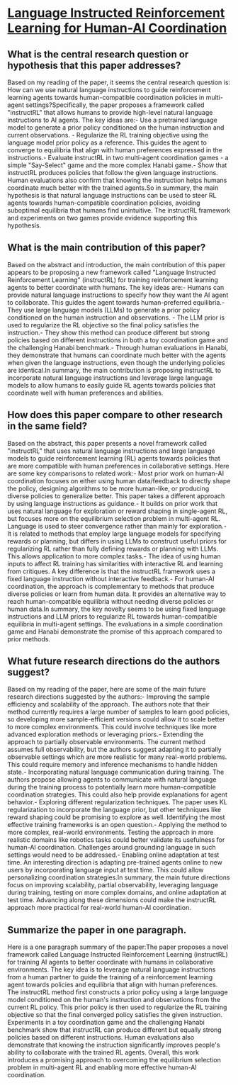 # [Language Instructed Reinforcement Learning for Human-AI Coordination](https://arxiv.org/abs/2304.07297)

## What is the central research question or hypothesis that this paper addresses?

Based on my reading of the paper, it seems the central research question is: How can we use natural language instructions to guide reinforcement learning agents towards human-compatible coordination policies in multi-agent settings?Specifically, the paper proposes a framework called "instructRL" that allows humans to provide high-level natural language instructions to AI agents. The key ideas are:- Use a pretrained language model to generate a prior policy conditioned on the human instruction and current observations. - Regularize the RL training objective using the language model prior policy as a reference. This guides the agent to converge to equilibria that align with human preferences expressed in the instructions.- Evaluate instructRL in two multi-agent coordination games - a simple "Say-Select" game and the more complex Hanabi game.- Show that instructRL produces policies that follow the given language instructions. Human evaluations also confirm that knowing the instruction helps humans coordinate much better with the trained agents.So in summary, the main hypothesis is that natural language instructions can be used to steer RL agents towards human-compatible coordination policies, avoiding suboptimal equilibria that humans find unintuitive. The instructRL framework and experiments on two games provide evidence supporting this hypothesis.


## What is the main contribution of this paper?

Based on the abstract and introduction, the main contribution of this paper appears to be proposing a new framework called "Language Instructed Reinforcement Learning" (instructRL) for training reinforcement learning agents to better coordinate with humans. The key ideas are:- Humans can provide natural language instructions to specify how they want the AI agent to collaborate. This guides the agent towards human-preferred equilibria.- They use large language models (LLMs) to generate a prior policy conditioned on the human instruction and observations. - The LLM prior is used to regularize the RL objective so the final policy satisfies the instruction.- They show this method can produce different but strong policies based on different instructions in both a toy coordination game and the challenging Hanabi benchmark.- Through human evaluations in Hanabi, they demonstrate that humans can coordinate much better with the agents when given the language instructions, even though the underlying policies are identical.In summary, the main contribution is proposing instructRL to incorporate natural language instructions and leverage large language models to allow humans to easily guide RL agents towards policies that coordinate well with human preferences and abilities.


## How does this paper compare to other research in the same field?

Based on the abstract, this paper presents a novel framework called "instructRL" that uses natural language instructions and large language models to guide reinforcement learning (RL) agents towards policies that are more compatible with human preferences in collaborative settings. Here are some key comparisons to related work:- Most prior work on human-AI coordination focuses on either using human data/feedback to directly shape the policy, designing algorithms to be more human-like, or producing diverse policies to generalize better. This paper takes a different approach by using language instructions as guidance.- It builds on prior work that uses natural language for exploration or reward shaping in single-agent RL, but focuses more on the equilibrium selection problem in multi-agent RL. Language is used to steer convergence rather than mainly for exploration.- It is related to methods that employ large language models for specifying rewards or planning, but differs in using LLMs to construct useful priors for regularizing RL rather than fully defining rewards or planning with LLMs. This allows application to more complex tasks.- The idea of using human inputs to affect RL training has similarities with interactive RL and learning from critiques. A key difference is that the instructRL framework uses a fixed language instruction without interactive feedback.- For human-AI coordination, the approach is complementary to methods that produce diverse policies or learn from human data. It provides an alternative way to reach human-compatible equilibria without needing diverse policies or human data.In summary, the key novelty seems to be using fixed language instructions and LLM priors to regularize RL towards human-compatible equilibria in multi-agent settings. The evaluations in a simple coordination game and Hanabi demonstrate the promise of this approach compared to prior methods.


## What future research directions do the authors suggest?

Based on my reading of the paper, here are some of the main future research directions suggested by the authors:- Improving the sample efficiency and scalability of the approach. The authors note that their method currently requires a large number of samples to learn good policies, so developing more sample-efficient versions could allow it to scale better to more complex environments. This could involve techniques like more advanced exploration methods or leveraging priors.- Extending the approach to partially observable environments. The current method assumes full observability, but the authors suggest adapting it to partially observable settings which are more realistic for many real-world problems. This could require memory and inference mechanisms to handle hidden state.- Incorporating natural language communication during training. The authors propose allowing agents to communicate with natural language during the training process to potentially learn more human-compatible coordination strategies. This could also help provide explanations for agent behavior.- Exploring different regularization techniques. The paper uses KL regularization to incorporate the language prior, but other techniques like reward shaping could be promising to explore as well. Identifying the most effective training frameworks is an open question.- Applying the method to more complex, real-world environments. Testing the approach in more realistic domains like robotics tasks could better validate its usefulness for human-AI coordination. Challenges around grounding language in such settings would need to be addressed.- Enabling online adaptation at test time. An interesting direction is adapting pre-trained agents online to new users by incorporating language input at test time. This could allow personalizing coordination strategies.In summary, the main future directions focus on improving scalability, partial observability, leveraging language during training, testing on more complex domains, and online adaptation at test time. Advancing along these dimensions could make the instructRL approach more practical for real-world human-AI coordination.


## Summarize the paper in one paragraph.

Here is a one paragraph summary of the paper:The paper proposes a novel framework called Language Instructed Reinforcement Learning (instructRL) for training AI agents to better coordinate with humans in collaborative environments. The key idea is to leverage natural language instructions from a human partner to guide the training of a reinforcement learning agent towards policies and equilibria that align with human preferences. The instructRL method first constructs a prior policy using a large language model conditioned on the human's instruction and observations from the current RL policy. This prior policy is then used to regularize the RL training objective so that the final converged policy satisfies the given instruction. Experiments in a toy coordination game and the challenging Hanabi benchmark show that instructRL can produce different but equally strong policies based on different instructions. Human evaluations also demonstrate that knowing the instruction significantly improves people's ability to collaborate with the trained RL agents. Overall, this work introduces a promising approach to overcoming the equilibrium selection problem in multi-agent RL and enabling more effective human-AI coordination.
